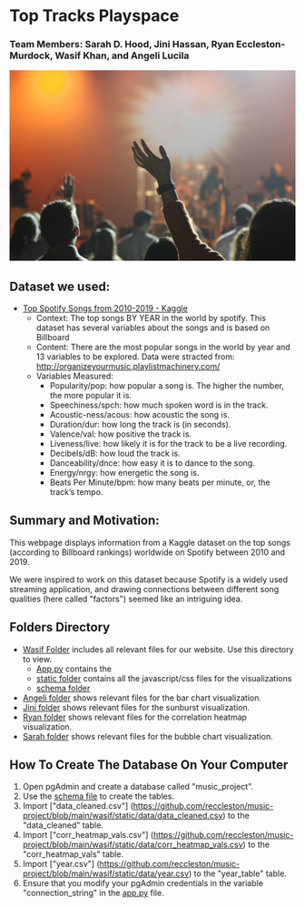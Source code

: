 # Top Tracks Playspace
### Team Members: Sarah D. Hood, Jini Hassan, Ryan Eccleston-Murdock, Wasif Khan, and Angeli Lucila

![Songs](https://github.com/reccleston/music-project/blob/main/wasif/static/img/concert.jpg)

## Dataset we used:
- [Top Spotify Songs from 2010-2019 - Kaggle](https://www.kaggle.com/leonardopena/top-spotify-songs-from-20102019-by-year)
    * Context: The top songs BY YEAR in the world by spotify. This dataset has several variables about the songs and is based on Billboard
    * Content: There are the most popular songs in the world by year and 13 variables to be explored. Data were stracted from: http://organizeyourmusic.playlistmachinery.com/
    * Variables Measured:
        - Popularity/pop: how popular a song is. The higher the number, the more popular it is.
        - Speechiness/spch: how much spoken word is in the track.
        - Acoustic-ness/acous: how acoustic the song is.
        - Duration/dur: how long the track is (in seconds).
        - Valence/val: how positive the track is.
        - Liveness/live: how likely it is for the track to be a live recording.
        - Decibels/dB: how loud the track is.
        - Danceability/dnce: how easy it is to dance to the song.
        - Energy/nrgy: how energetic the song is.
        - Beats Per Minute/bpm: how many beats per minute, or, the track’s tempo.


## Summary and Motivation:
This webpage displays information from a Kaggle dataset on the top songs (according to Billboard rankings) worldwide on Spotify between 2010 and 2019.

We were inspired to work on this dataset because Spotify is a widely used streaming application, and drawing connections between different song qualities (here called "factors") seemed like an intriguing idea.

## Folders Directory
- [Wasif Folder](https://github.com/reccleston/music-project/tree/main/wasif) includes all relevant files for our website. Use this directory to view. 
    * [App.py](https://github.com/reccleston/music-project/blob/main/wasif/app.py) contains the 
    * [static folder](https://github.com/reccleston/music-project/tree/main/wasif/static) contains all the javascript/css files for the visualizations
    * [schema folder]()
- [Angeli folder](https://github.com/reccleston/music-project/tree/main/angeli) shows relevant files for the bar chart visualization. 
- [Jini folder](https://github.com/reccleston/music-project/tree/main/jini) shows relevant files for the sunburst visualization. 
- [Ryan folder](https://github.com/reccleston/music-project/tree/main/ryan) shows relevant files for the correlation heatmap visualization.
- [Sarah folder](https://github.com/reccleston/music-project/tree/main/sarah) shows relevant files for the bubble chart visualization.

## How To Create The Database On Your Computer
1. Open pgAdmin and create a database called "music_project". 
2. Use the [schema file](https://github.com/reccleston/music-project/blob/main/wasif/schema/schema.sql) to create the tables. 
3. Import ["data_cleaned.csv"] (https://github.com/reccleston/music-project/blob/main/wasif/static/data/data_cleaned.csv) to the "data_cleaned" table. 
4. Import ["corr_heatmap_vals.csv"] (https://github.com/reccleston/music-project/blob/main/wasif/static/data/corr_heatmap_vals.csv) to the "corr_heatmap_vals" table. 
5. Import ["year.csv"] (https://github.com/reccleston/music-project/blob/main/wasif/static/data/year.csv) to the "year_table" table. 
6. Ensure that you modify your pgAdmin credentials in the variable "connection_string" in the [app.py](https://github.com/reccleston/music-project/blob/main/wasif/app.py) file. 



